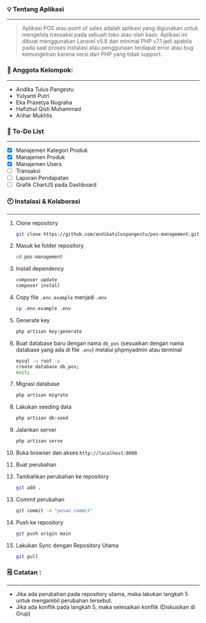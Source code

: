 ### **💡 Tentang Aplikasi**

---

> Aplikasi POS atau point of sales adalah aplikasi yang digunakan untuk mengelola transaksi pada sebuah toko atau oleh kasir. Aplikasi ini dibuat menggunakan Laravel v5.8 dan minimal PHP v7.1 jadi apabila pada saat proses instalasi atau penggunaan terdapat error atau bug kemungkinan karena versi dari PHP yang tidak support.

### **🙇 Anggota Kelompok:**

---

-   Andika Tulus Pangestu
-   Yulyanti Putri
-   Eka Prasetya Nugraha
-   Hafizhul Qisti Muhammad
-   Anhar Mukhlis

### **📝 To-Do List**

---

-   [x] Manajemen Kategori Produk
-   [x] Manajemen Produk
-   [x] Manajemen Users
-   [ ] Transaksi
-   [ ] Laporan Pendapatan
-   [ ] Grafik ChartJS pada Dashboard

### **🕙 Instalasi & Kolaborasi**

---

1. Clone repository
    
    ```bash
    git clone https://github.com/andikatuluspangestu/pos-management.git
    ```

2. Masuk ke folder repository
    
    ```bash
    cd pos-management
    ```

3. Install dependency
    
    ```bash
    composer update
    composer install
    ```

4. Copy file `.env.example` menjadi `.env`
    
    ```bash
    cp .env.example .env
    ```

5. Generate key
    
    ```bash
    php artisan key:generate
    ```

6. Buat database baru dengan nama `db_pos` (sesuaikan dengan nama database yang ada di file `.env`) melalui phpmyadmin atau terminal
    
    ```bash
    mysql -u root -p
    create database db_pos;
    exit;
    ```

7. Migrasi database
    
    ```bash
    php artisan migrate
    ```
    
8. Lakukan seeding data
    
    ```bash
    php artisan db:seed
    ```

9. Jalankan server
    
    ```bash
    php artisan serve
    ```

10. Buka browser dan akses `http://localhost:8000`

11. Buat perubahan
12. Tambahkan perubahan ke repository
    
    ```bash
    git add .
    ```

13. Commit perubahan
    
    ```bash
    git commit -m "pesan commit"
    ```

14. Push ke repository
    
    ```bash
    git push origin main
    ```

15. Lakukan Sync dengan Repository Utama
    
    ```bash
    git pull
    ```

### **🗒 Catatan :**

---

-   Jika ada perubahan pada repository utama, maka lakukan langkah 5 untuk mengambil perubahan tersebut.
-   Jika ada konflik pada langkah 5, maka selesaikan konflik (Diskusikan di Grup)


